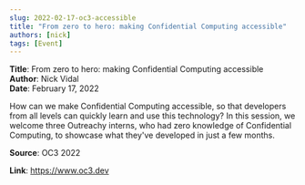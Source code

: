 ```yaml
---
slug: 2022-02-17-oc3-accessible
title: "From zero to hero: making Confidential Computing accessible"
authors: [nick]
tags: [Event]
---
```


**Title**: From zero to hero: making Confidential Computing accessible  
**Author**: Nick Vidal  
**Date**: February 17, 2022  

How can we make Confidential Computing accessible, so that developers from all levels can quickly learn and use this technology? In this session, we welcome three Outreachy interns, who had zero knowledge of 
Confidential Computing, to showcase what they've developed in just a few months.


**Source**: OC3 2022

**Link**: https://www.oc3.dev